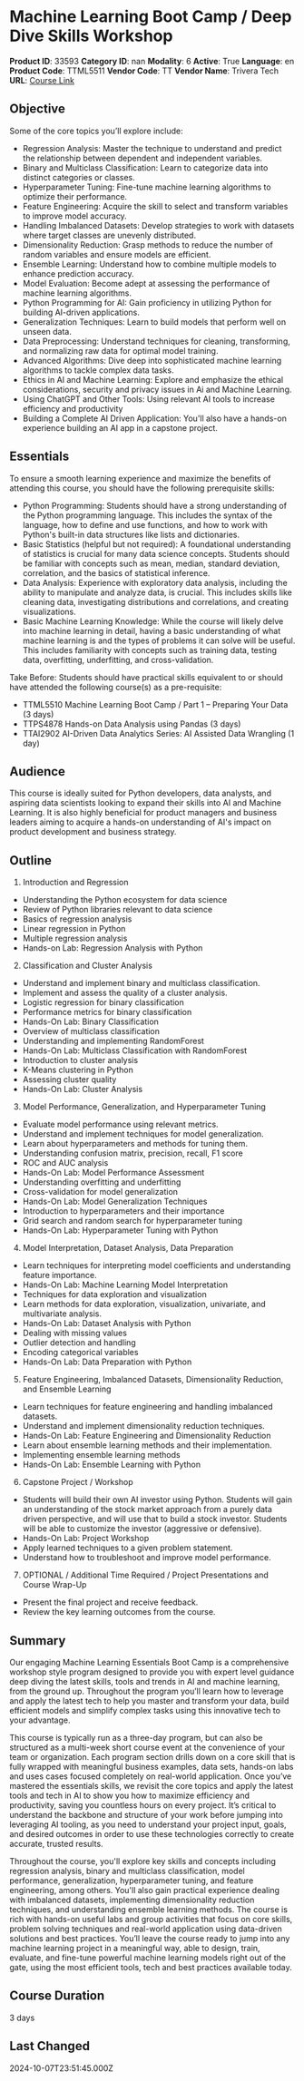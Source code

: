 # Machine Learning Boot Camp / Deep Dive Skills Workshop

**Product ID**: 33593
**Category ID**: nan
**Modality**: 6
**Active**: True
**Language**: en
**Product Code**: TTML5511
**Vendor Code**: TT
**Vendor Name**: Trivera Tech
**URL**: [Course Link](https://www.fastlaneus.com/course/triveratech-ttml5511)

## Objective
Some of the core topics you’ll explore include:



- Regression Analysis: Master the technique to understand and predict the relationship between dependent and independent variables.
- Binary and Multiclass Classification: Learn to categorize data into distinct categories or classes.
- Hyperparameter Tuning: Fine-tune machine learning algorithms to optimize their performance.
- Feature Engineering: Acquire the skill to select and transform variables to improve model accuracy.
- Handling Imbalanced Datasets: Develop strategies to work with datasets where target classes are unevenly distributed.
- Dimensionality Reduction: Grasp methods to reduce the number of random variables and ensure models are efficient.
- Ensemble Learning: Understand how to combine multiple models to enhance prediction accuracy.
- Model Evaluation: Become adept at assessing the performance of machine learning algorithms.
- Python Programming for AI: Gain proficiency in utilizing Python for building AI-driven applications.
- Generalization Techniques: Learn to build models that perform well on unseen data.
- Data Preprocessing: Understand techniques for cleaning, transforming, and normalizing raw data for optimal model training.
- Advanced Algorithms: Dive deep into sophisticated machine learning algorithms to tackle complex data tasks.
- Ethics in AI and Machine Learning:  Explore and emphasize the ethical considerations, security and privacy issues in Ai and Machine Learning.
- Using ChatGPT and Other Tools: Using relevant AI tools to increase efficiency and productivity
- Building a Complete AI Driven Application: You'll also have a hands-on experience building an AI app in a capstone project.

## Essentials
To ensure a smooth learning experience and maximize the benefits of attending this course, you should have the following prerequisite skills:



- Python Programming: Students should have a strong understanding of the Python programming language. This includes the syntax of the language, how to define and use functions, and how to work with Python's built-in data structures like lists and dictionaries.
- Basic Statistics (helpful but not required): A foundational understanding of statistics is crucial for many data science concepts. Students should be familiar with concepts such as mean, median, standard deviation, correlation, and the basics of statistical inference.
- Data Analysis: Experience with exploratory data analysis, including the ability to manipulate and analyze data, is crucial. This includes skills like cleaning data, investigating distributions and correlations, and creating visualizations.
- Basic Machine Learning Knowledge: While the course will likely delve into machine learning in detail, having a basic understanding of what machine learning is and the types of problems it can solve will be useful. This includes familiarity with concepts such as training data, testing data, overfitting, underfitting, and cross-validation.

Take Before: Students should have practical skills equivalent to or should have attended the following course(s) as a pre-requisite:



- TTML5510    Machine Learning Boot Camp / Part 1 – Preparing Your Data (3 days)
- TTPS4878      Hands-on Data Analysis using Pandas (3 days)
- TTAI2902      AI-Driven Data Analytics Series: AI Assisted Data Wrangling (1 day)

## Audience
This course is ideally suited for Python developers, data analysts, and aspiring data scientists looking to expand their skills into AI and Machine Learning. It is also highly beneficial for product managers and business leaders aiming to acquire a hands-on understanding of AI's impact on product development and business strategy.

## Outline
1. Introduction and Regression


- Understanding the Python ecosystem for data science
- Review of Python libraries relevant to data science
- Basics of regression analysis
- Linear regression in Python
- Multiple regression analysis
- Hands-on Lab: Regression Analysis with Python
2. Classification and Cluster Analysis


- Understand and implement binary and multiclass classification.
- Implement and assess the quality of a cluster analysis.
- Logistic regression for binary classification
- Performance metrics for binary classification
- Hands-On Lab: Binary Classification
- Overview of multiclass classification
- Understanding and implementing RandomForest
- Hands-On Lab: Multiclass Classification with RandomForest
- Introduction to cluster analysis
- K-Means clustering in Python
- Assessing cluster quality
- Hands-On Lab: Cluster Analysis
3. Model Performance, Generalization, and Hyperparameter Tuning


- Evaluate model performance using relevant metrics.
- Understand and implement techniques for model generalization.
- Learn about hyperparameters and methods for tuning them.
- Understanding confusion matrix, precision, recall, F1 score
- ROC and AUC analysis
- Hands-On Lab: Model Performance Assessment
- Understanding overfitting and underfitting
- Cross-validation for model generalization
- Hands-On Lab: Model Generalization Techniques
- Introduction to hyperparameters and their importance
- Grid search and random search for hyperparameter tuning
- Hands-On Lab: Hyperparameter Tuning with Python
4. Model Interpretation, Dataset Analysis, Data Preparation


- Learn techniques for interpreting model coefficients and understanding feature importance.
- Hands-On Lab: Machine Learning Model Interpretation
- Techniques for data exploration and visualization
- Learn methods for data exploration, visualization, univariate, and multivariate analysis.
- Hands-On Lab: Dataset Analysis with Python
- Dealing with missing values
- Outlier detection and handling
- Encoding categorical variables
- Hands-On Lab: Data Preparation with Python
5. Feature Engineering, Imbalanced Datasets, Dimensionality Reduction, and Ensemble Learning


- Learn techniques for feature engineering and handling imbalanced datasets.
- Understand and implement dimensionality reduction techniques.
- Hands-On Lab: Feature Engineering and Dimensionality Reduction
- Learn about ensemble learning methods and their implementation.
- Implementing ensemble learning methods
- Hands-On Lab: Ensemble Learning with Python
6. Capstone Project / Workshop


- Students will build their own AI investor using Python. Students will gain an understanding of the stock market approach from a purely data driven perspective, and will use that to build a stock investor. Students will be able to customize the investor (aggressive or defensive).
- Hands-On Lab: Project Workshop
- Apply learned techniques to a given problem statement.
- Understand how to troubleshoot and improve model performance.
7. OPTIONAL / Additional Time Required / Project Presentations and Course Wrap-Up


- Present the final project and receive feedback.
- Review the key learning outcomes from the course.

## Summary
Our engaging Machine Learning Essentials Boot Camp is a comprehensive workshop style program designed to provide you with expert level guidance deep diving the latest skills, tools and trends in AI and machine learning, from the ground up. Throughout the program you’ll learn how to leverage and apply the latest tech to help you master and transform your data, build efficient models and simplify complex tasks using this innovative tech to your advantage.

This course is typically run as a three-day program, but can also be structured as a multi-week short course event at the convenience of your team or organization. Each program section drills down on a core skill that is fully wrapped with meaningful business examples, data sets, hands-on labs and uses cases focused completely on real-world application. Once you’ve mastered the essentials skills, we revisit the core topics and apply the latest tools and tech in AI to show you how to maximize efficiency and productivity, saving you countless hours on every project. It’s critical to understand the backbone and structure of your work before jumping into leveraging AI tooling, as you need to understand your project input, goals, and desired outcomes in order to use these technologies correctly to create accurate, trusted results. 

Throughout the course, you'll explore key skills and concepts including regression analysis, binary and multiclass classification, model performance, generalization, hyperparameter tuning, and feature engineering, among others. You'll also gain practical experience dealing with imbalanced datasets, implementing dimensionality reduction techniques, and understanding ensemble learning methods. The course is rich with hands-on useful labs and group activities that focus on core skills, problem solving techniques and real-world application using data-driven solutions and best practices. You’ll leave the course ready to jump into any machine learning project in a meaningful way, able to design, train, evaluate, and fine-tune powerful machine learning models right out of the gate, using the most efficient tools, tech and best practices available today.

## Course Duration
3 days

## Last Changed
2024-10-07T23:51:45.000Z
